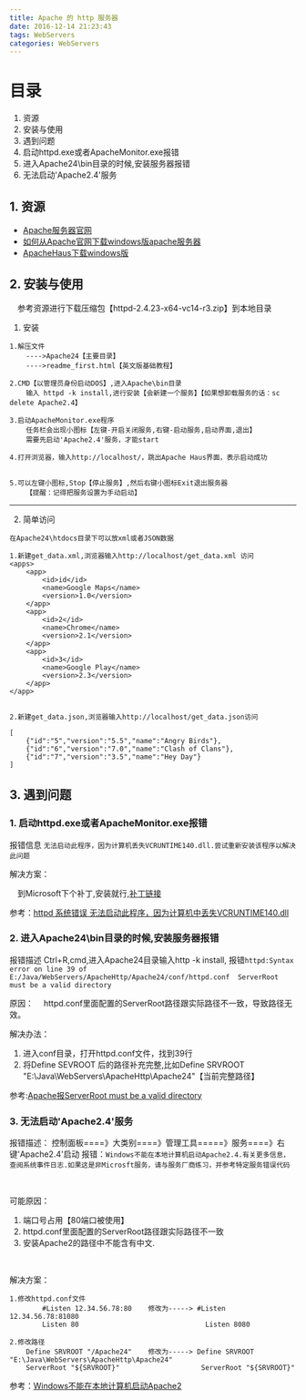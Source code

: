 ```yaml
---
title: Apache 的 http 服务器
date: 2016-12-14 21:23:43
tags: WebServers
categories: WebServers
---
```


# 目录
1. 资源
2. 安装与使用
3. 遇到问题
  1. 启动httpd.exe或者ApacheMonitor.exe报错	
  2. 进入Apache24\bin目录的时候,安装服务器报错
  3. 无法启动'Apache2.4'服务 



## 1. 资源

+ [Apache服务器官网](http://httpd.apache.org/download.cgi#apache24)
+ [如何从Apache官网下载windows版apache服务器](http://jingyan.baidu.com/article/29697b912f6539ab20de3cf8.html)
+ [ApacheHaus下载windows版](http://www.apachehaus.com/cgi-bin/download.plx#APACHE24VC14)
  ​



## 2. 安装与使用

&emsp;参考资源进行下载压缩包【httpd-2.4.23-x64-vc14-r3.zip】到本地目录

1. 安装
```
1.解压文件
    ---->Apache24【主要目录】
    ---->readme_first.html【英文版基础教程】

2.CMD【以管理员身份启动DOS】,进入Apache\bin目录
    输入 httpd -k install,进行安装【会新建一个服务】【如果想卸载服务的话：sc delete Apache2.4】

3.启动ApacheMonitor.exe程序
    任务栏会出现小图标【左键-开启关闭服务,右键-启动服务,启动界面,退出】
    需要先启动'Apache2.4'服务，才能start

4.打开浏览器，输入http://localhost/，跳出Apache Haus界面，表示启动成功


5.可以左键小图标,Stop【停止服务】,然后右键小图标Exit退出服务器
    【提醒：记得把服务设置为手动启动】
```

---


2. 简单访问
```
在Apache24\htdocs目录下可以放xml或者JSON数据

1.新建get_data.xml,浏览器输入http://localhost/get_data.xml 访问
<apps>
    <app>
        <id>id</id>
        <name>Google Maps</name>
        <version>1.0</version>
    </app>
    <app>
        <id>2</id>
        <name>Chrome</name>
        <version>2.1</version>
    </app>
    <app>
        <id>3</id>
        <name>Google Play</name>
        <version>2.3</version>
    </app>
</app>


2.新建get_data.json,浏览器输入http://localhost/get_data.json访问

[
    {"id":"5","version":"5.5","name":"Angry Birds"},
    {"id":"6","version":"7.0","name":"Clash of Clans"},
    {"id":"7","version":"3.5","name":"Hey Day"}
]
```



## 3. 遇到问题

### 1. 启动httpd.exe或者ApacheMonitor.exe报错

报错信息
`无法启动此程序，因为计算机丢失VCRUNTIME140.dll.尝试重新安装该程序以解决此问题`

解决方案：


&emsp;到Microsoft下个补丁,安装就行,[补丁链接](https://www.microsoft.com/zh-cn/download/confirmation.aspx?id=48145)




参考：[httpd 系统错误 无法启动此程序，因为计算机中丢失VCRUNTIME140.dll](http://www.cnblogs.com/drcoding/p/5441922.html)




### 2. 进入Apache24\bin目录的时候,安装服务器报错

报错描述
Ctrl+R,cmd,进入Apache24目录输入http -k install,
报错`httpd:Syntax error on line 39 of E:/Java/WebServers/ApacheHttp/Apache24/conf/httpd.conf 
ServerRoot must be a valid directory`


原因：
&emsp;httpd.conf里面配置的ServerRoot路径跟实际路径不一致，导致路径无效。


解决办法：
1. 进入conf目录，打开httpd.conf文件，找到39行
2. 将Define SEVROOT 后的路径补充完整,比如Define SRVROOT "E:\Java\WebServers\ApacheHttp\Apache24"【当前完整路径】



参考:[Apache报ServerRoot must be a valid directory](http://jingyan.baidu.com/article/915fc41491c68751384b2040.html)

### 3. 无法启动'Apache2.4'服务

报错描述：
控制面板====》大类别====》管理工具=====》服务====》右键'Apache2.4'启动
报错：`Windows不能在本地计算机启动Apache2.4.有关更多信息，查阅系统事件日志.如果这是非Microsft服务，请与服务厂商练习，并参考特定服务错误代码`

<br>

可能原因：
1. 端口号占用【80端口被使用】
2. httpd.conf里面配置的ServerRoot路径跟实际路径不一致
3. 安装Apache2的路径中不能含有中文.
  <br>

解决方案：
```
1.修改httpd.conf文件
        #Listen 12.34.56.78:80    修改为-----> #Listen 12.34.56.78:81080
        Listen 80                               Listen 8080

2.修改路径
    Define SRVROOT "/Apache24"    修改为-----> Define SRVROOT "E:\Java\WebServers\ApacheHttp\Apache24"
    ServerRoot "${SRVROOT}"                    ServerRoot "${SRVROOT}"

```
参考：[Windows不能在本地计算机启动Apache2 ](http://blog.csdn.net/woaini1115077272/article/details/45649413)

